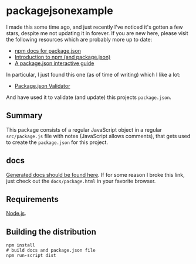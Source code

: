 # packagejsonexample
I made this some time ago, and just recently I've noticed it's gotten a few stars, despite me not updating it in forever. If you are new here, please visit the following resources which are probably more up to date:

* [npm docs for package.json](https://npmjs.org/doc/json.html)
* [Introduction to npm (and package.json)](http://howtonode.org/introduction-to-npm)
* [A package.json interactive guide](http://package.json.nodejitsu.com/)

In particular, I just found this one (as of time of writing) which I like a lot:

* [Package.json Validator](http://package-json-validator.com/)

And have used it to validate (and update) this projects `package.json`.



## Summary
This package consists of a regular JavaScript object in a regular `src/package.js` file with notes (JavaScript allows comments), that gets used to create the `package.json` for this project.



## docs
[Generated docs should be found here](http://htmlpreview.github.com/?https://github.com/jeremyosborne/packagejsonexample/blob/master/docs/package.html). If for some reason I broke this link, just check out the `docs/package.html` in your favorite browser.



## Requirements
[Node.js](http://nodejs.org).



## Building the distribution

    npm install
    # build docs and package.json file
    npm run-script dist
